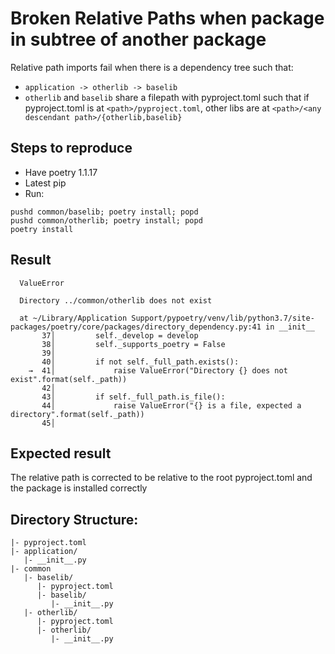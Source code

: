 # Broken Relative Paths when package in subtree of another package


Relative path imports fail when there is a dependency tree such that:
- `application -> otherlib -> baselib`
- `otherlib` and `baselib` share a filepath with pyproject.toml such that if pyproject.toml is at `<path>/pyproject.toml`, other libs are at `<path>/<any descendant path>/{otherlib,baselib}`

## Steps to reproduce
- Have poetry 1.1.17
- Latest pip
- Run:
```
pushd common/baselib; poetry install; popd
pushd common/otherlib; poetry install; popd
poetry install
```

## Result

```
  ValueError

  Directory ../common/otherlib does not exist

  at ~/Library/Application Support/pypoetry/venv/lib/python3.7/site-packages/poetry/core/packages/directory_dependency.py:41 in __init__
       37│         self._develop = develop
       38│         self._supports_poetry = False
       39│ 
       40│         if not self._full_path.exists():
    →  41│             raise ValueError("Directory {} does not exist".format(self._path))
       42│ 
       43│         if self._full_path.is_file():
       44│             raise ValueError("{} is a file, expected a directory".format(self._path))
       45│ 
```

## Expected result

The relative path is corrected to be relative to the root pyproject.toml and the package is installed correctly

## Directory Structure:
```
|- pyproject.toml
|- application/
   |- __init__.py
|- common
   |- baselib/
      |- pyproject.toml
      |- baselib/
         |- __init__.py
   |- otherlib/
      |- pyproject.toml
      |- otherlib/
         |- __init__.py
```